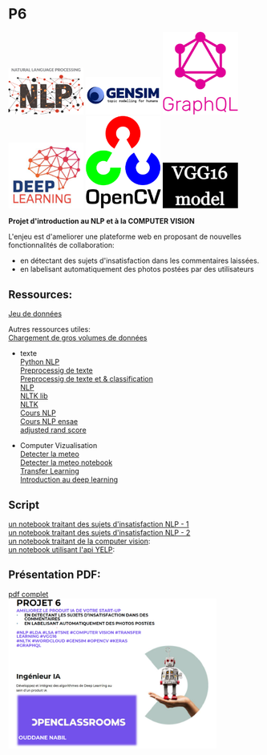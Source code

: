 # P6  
<img src="https://github.com/bilnab/P6/blob/main/img/NLP.png" width="150"> <img src="https://github.com/bilnab/P6/blob/main/img/gensim.png" width="150"> <img src="https://github.com/bilnab/P6/blob/main/img/graphQL.png" width="150">   
<img src="https://github.com/bilnab/P6/blob/main/img/deep.jpg" width="150"> <img src="https://github.com/bilnab/P6/blob/main/img/opencv.png" width="150"> <img src="https://github.com/bilnab/P6/blob/main/img/vgg.png" width="150">   
 
**Projet d'introduction au NLP et à la COMPUTER VISION**  
  
L'enjeu est d'ameliorer une plateforme web en proposant de nouvelles fonctionnalités de collaboration:   
* en détectant des sujets d'insatisfaction dans les commentaires laissées.  
* en labelisant automatiquement des photos postées par des utilisateurs 


## Ressources:    
[Jeu de données](https://www.yelp.com/dataset)    
  
Autres ressources utiles:  
[Chargement de gros volumes de données](https://www.codementor.io/guidotournois/4-strategies-to-deal-with-large-datasets-using-pandas-qdw3an95k)  
* texte  
[Python NLP](https://www.youtube.com/watch?v=SCs8N_-t3cE)  
[Preprocessig de texte](https://datascientest.com/introduction-au-nlp-natural-language-processing)  
[Preprocessig de texte et & classification](https://www.actuia.com/contribution/victorbigand/tutoriel-tal-pour-les-debutants-classification-de-texte/)  
[NLP](https://towardsdatascience.com/natural-language-processing-nlp-for-machine-learning-d44498845d5b)  
[NLTK lib](https://www.nltk.org/)  
[NLTK](https://code.tutsplus.com/fr/tutorials/introducing-the-natural-language-toolkit-nltk--cms-28620)  
[Cours NLP](https://openclassrooms.com/fr/courses/6532301-introduction-to-natural-language-processing)  
[Cours NLP ensae](https://nlp-ensae.github.io/)  
[adjusted rand score](https://scikit-learn.org/stable/modules/generated/sklearn.metrics.adjusted_rand_score.html)  

* Computer Vizualisation  
[Detecter la meteo](https://app.livestorm.co/openclassrooms-1/pretraitement-dimages-detecter-automatiquement-la-meteo?type=detailed)  
[Detecter la meteo notebook](https://s3-eu-west-1.amazonaws.com/course.oc-static.com/projects/Webinars/Data/AI_Avril_2021/Weather_first_analysis_V1.0.ipynb)    
[Transfer Learning](https://machinelearningmastery.com/how-to-use-transfer-learning-when-developing-convolutional-neural-network-models/)  
[Introduction au deep learning](https://docs.microsoft.com/fr-fr/learn/modules/introduction-to-deep-learning/)  
  

## Script   
[un notebook traitant des sujets d'insatisfaction NLP - 1](https://github.com/bilnab/P6/blob/main/P6%20sujet%20insatisfaction%200.1.ipynb)  
[un notebook traitant des sujets d'insatisfaction NLP - 2](https://github.com/bilnab/P6/blob/main/P6%20sujet%20insatisfaction%200.2.ipynb)  
[un notebook traitant de la computer vision](https://github.com/bilnab/P6/blob/main/P6%20computer%20vision.ipynb):  
[un notebook utilisant l'api YELP](https://github.com/bilnab/P6/blob/main/P6%20yelp%20api.ipynb):  

 
 
## Présentation PDF:  
[pdf complet](https://github.com/bilnab/P6/blob/main/P6.pdf)  
<img src="https://github.com/bilnab/P6/blob/main/img/P6%20pres.png" height="300">  
